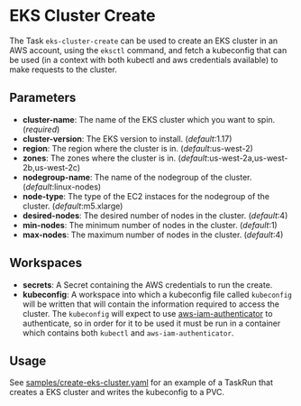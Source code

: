 # EKS Cluster Create

The Task `eks-cluster-create` can be used to create an EKS cluster in an AWS account, using the `eksctl` command,
and fetch a kubeconfig that can be used (in a context with both kubectl and aws credentials available) to make 
requests to the cluster.

## Parameters

* **cluster-name**: The name of the EKS cluster which you want to spin. (_required_)
* **cluster-version**: The EKS version to install. (_default_:1.17)
* **region**: The region where the cluster is in. (_default_:us-west-2)
* **zones**: The zones where the cluster is in. (_default_:us-west-2a,us-west-2b,us-west-2c)
* **nodegroup-name**: The name of the nodegroup of the cluster. (_default_:linux-nodes)
* **node-type**: The type of the EC2 instaces for the nodegroup of the cluster. (_default_:m5.xlarge)
* **desired-nodes**: The desired number of nodes in the cluster. (_default_:4)
* **min-nodes**: The minimum number of nodes in the cluster. (_default_:1)
* **max-nodes**: The maximum number of nodes in the cluster. (_default_:4)

## Workspaces

* **secrets**: A Secret containing the AWS credentials to run the create.
* **kubeconfig**: A workspace into which a kubeconfig file called `kubeconfig` will be written that will contain the information required to access the cluster. The `kubeconfig` will expect to use [aws-iam-authenticator](https://github.com/kubernetes-sigs/aws-iam-authenticator/) to authenticate, so in order for it to be used it must be run in a container which contains both `kubectl` and `aws-iam-authenticator`.

## Usage

See [samples/create-eks-cluster.yaml](https://github.com/tektoncd/catalog/tree/master/task/eks-cluster-create/0.1/samples/create-eks-cluster.yaml) for an example of a TaskRun that creates a EKS cluster and writes the kubeconfig to a PVC.
